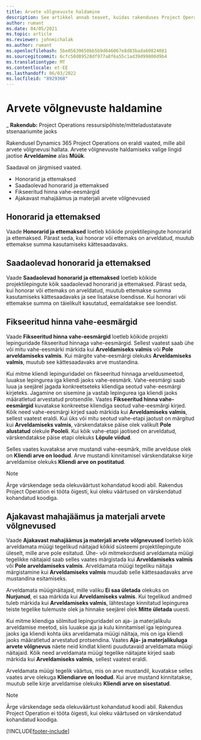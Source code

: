 ```yaml
---
title: Arvete võlgnevuste haldamine
description: See artikkel annab teavet, kuidas rakenduses Project Operations arvete tööjärge vaadata ja nendega töötada.
author: rumant
ms.date: 04/05/2021
ms.topic: article
ms.reviewer: johnmichalak
ms.author: rumant
ms.openlocfilehash: 5be05639650bb5b9d646067e8d83bada60824081
ms.sourcegitcommit: 6cfc50d89528df977a8f6a55c1ad39d99800d9b4
ms.translationtype: MT
ms.contentlocale: et-EE
ms.lasthandoff: 06/03/2022
ms.locfileid: "8929368"
---
```

# <a name="manage-billing-backlog"></a>Arvete võlgnevuste haldamine

_ **Rakendub:** Project Operations ressursipõhiste/mitteladustatavate stsenaariumite jaoks

Rakendusel Dynamics 365 Project Operations on eraldi vaated, mille abil arvete võlgnevusi hallata. Arvete võlgnevuste haldamiseks valige lingid jaotise **Arveldamine** alas **Müük**. 

Saadaval on järgmised vaated.

- Honorarid ja ettemaksed
- Saadaolevad honorarid ja ettemaksed
- Fikseeritud hinna vahe-eesmärgid
- Ajakavast mahajäämus ja materjali arvete võlgnevused

## <a name="retainers-and-advances"></a>Honorarid ja ettemaksed

Vaade **Honorarid ja ettemaksed** loetleb kõikide projektilepingute honorarid ja ettemaksed. Pärast seda, kui honorar või ettemaks on arveldatud, muutub ettemakse summa kasutamiseks kättesaadavaks.

## <a name="available-retainers-and-advances"></a>Saadaolevad honorarid ja ettemaksed

Vaade **Saadaolevad honorarid ja ettemaksed** loetleb kõikide projektilepingute kõik saadaolevad honorarid ja ettemaksed. Pärast seda, kui honorar või ettemaks on arveldatud, muutub ettemakse summa kasutamiseks kättesaadavaks ja see lisatakse loendisse. Kui honorari või ettemakse summa on täielikult kasutatud, eemaldatakse see loendist.

## <a name="fixed-price-milestones"></a>Fikseeritud hinna vahe-eesmärgid

Vaade **Fikseeritud hinna vahe-eesmärgid** loetleb kõikide projekti lepinguridade fikseeritud hinnaga vahe-eesmärgid. Sellest vaatest saab ühe või mitu vahe-eesmärki märkida kui **Arveldamiseks valmis** või **Pole arveldamiseks valmis**. Kui märgite vahe-eesmärgi olekuks **Arveldamiseks valmis**, muutub see kättesaadavaks arve mustandina.

Kui mitme kliendi lepinguridadel on fikseeritud hinnaga arveldusmeetod, luuakse lepingurea iga kliendi jaoks vahe-eesmärk. Vahe-eesmärgi saab luua ja seejärel jagada konkreetseteks kliendiga seotud vahe-eesmärgi kirjeteks. Jagamine on sisemine ja vastab lepingurea iga kliendi jaoks määratletud arvestatud protsendile. Vaates **Fikseeritud hinna vahe-eesmärgid** kuvatakse konkreetse kliendiga seotud vahe-eesmärgi kirjed. Kõik need vahe-eesmärgi kirjed saab märkida kui **Arveldamiseks valmis**, sellest vaatest eraldi. Kui üks või mitu seotud vahe-etapi jaotust on märgitud kui **Arveldamiseks valmis**, värskendatakse päise olek valikult **Pole alustatud** olekule **Pooleli**. Kui kõik vahe-etapi jaotised on arveldatud, värskendatakse päise etapi olekuks **Lõpule viidud**.

Selles vaates kuvatakse arve mustandi vahe-eesmärk, mille arvelduse olek on **Kliendi arve on loodud**. Arve mustandi kinnitamisel värskendatakse kirje arveldamise olekuks **Kliendi arve on postitatud**. 

> [!NOTE] 
> Ärge värskendage seda olekuväärtust kohandatud koodi abil. Rakendus Project Operation ei tööta õigesti, kui oleku väärtused on värskendatud kohandatud koodiga.

## <a name="time-and-material-billing-backlog"></a>Ajakavast mahajäämus ja materjali arvete võlgnevused

Vaade **Ajakavast mahajäämus ja materjali arvete võlgnevused** loetleb kõik arveldamata müügi tegelikud näitajad kõikid süsteemi projektilepingute üleselt, mille arve pole esitatud. Ühe- või mitmekordseid arveldamata müügi tegelikke näitajaid saab selles vaates märgistada kui **Arveldamiseks valmis** või **Pole arveldamiseks valmis**. Arveldamata müügi tegeliku näitaja märgistamine kui **Arveldamiseks valmis** muudab selle kättesaadavaks arve mustandina esitamiseks.

Arveldamata müüginäitajad, mille valiku **Ei saa ületada** olekuks on **Nurjunud**, ei saa märkida kui **Arveldamiseks valmis**. Kui tegelikud andmed tuleb märkida kui **Arveldamiseks valmis**, lähtestage kinnitatud lepingurea teiste tegelike tulemuste olek ja hinnake seejärel olek **Mitte ületada** uuesti.

Kui mitme kliendiga sõlmitud lepinguridadel on aja- ja materjalikulu arveldamise meetod, siis luuakse aja ja kulu kinnitamisel iga lepingurea jaoks iga kliendi kohta üks arveldamata müügi näitaja, mis on iga kliendi jaoks määratletud arvestatud protsendina. Vaates **Aja- ja materjalikuluga arvete võlgnevus** näete neid kindlat klienti puudutavaid arveldamata müügi näitajaid. Kõik need arveldamata müügi tegelike näitajate kirjed saab märkida kui **Arveldamiseks valmis**, sellest vaatest eraldi.

Arveldamata müügi tegelik väärtus, mis on arve mustandil, kuvatakse selles vaates arve olekuga **Kliendiarve on loodud**. Kui arve mustand kinnitatakse, muutub selle kirje arveldamise olekuks **Kliendi arve on sisestatud**. 

> [!NOTE] 
> Ärge värskendage seda olekuväärtust kohandatud koodi abil. Rakendus Project Operation ei tööta õigesti, kui oleku väärtused on värskendatud kohandatud koodiga.


[!INCLUDE[footer-include](../includes/footer-banner.md)]
